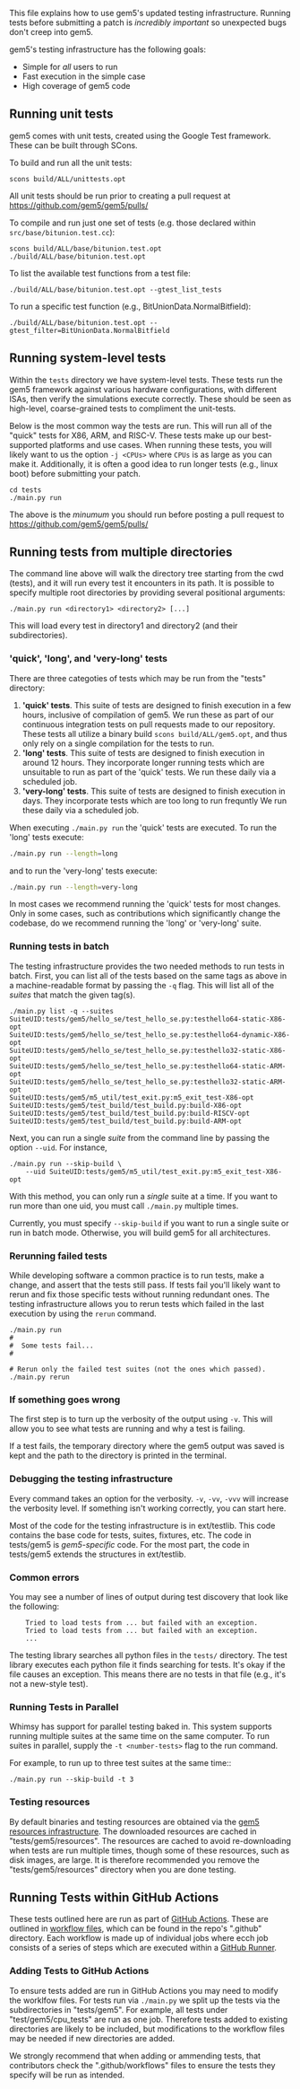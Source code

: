 This file explains how to use gem5's updated testing infrastructure. Running
tests before submitting a patch is *incredibly important* so unexpected bugs
don't creep into gem5.

gem5's testing infrastructure has the following goals:
 * Simple for *all* users to run
 * Fast execution in the simple case
 * High coverage of gem5 code

## Running unit tests

gem5 comes with unit tests, created using the Google Test framework. These can
be built through SCons.

To build and run all the unit tests:

```shell
scons build/ALL/unittests.opt
```

All unit tests should be run prior to creating a pull request at
https://github.com/gem5/gem5/pulls/

To compile and run just one set of tests (e.g. those declared within
`src/base/bitunion.test.cc`):

```shell
scons build/ALL/base/bitunion.test.opt
./build/ALL/base/bitunion.test.opt
```

To list the available test functions from a test file:

```shell
./build/ALL/base/bitunion.test.opt --gtest_list_tests
```

To run a specific test function (e.g., BitUnionData.NormalBitfield):

```shell
./build/ALL/base/bitunion.test.opt --gtest_filter=BitUnionData.NormalBitfield
```

## Running system-level tests

Within the `tests` directory we have system-level tests. These tests run
the gem5 framework against various hardware configurations, with different
ISAs, then verify the simulations execute correctly. These should be seen as
high-level, coarse-grained tests to compliment the unit-tests.

Below is the most common way the tests are run. This will run all of the
"quick" tests for X86, ARM, and RISC-V. These tests make up our best-supported
platforms and use cases. When running these tests, you will likely want to us
the option `-j <CPUs>` where `CPUs` is as large as you can make it.
Additionally, it is often a good idea to run longer tests (e.g., linux boot)
before submitting your patch.

```shell
cd tests
./main.py run
```

The above is the *minumum* you should run before posting a pull request to
https://github.com/gem5/gem5/pulls/

## Running tests from multiple directories

The command line above will walk the directory tree starting from the cwd
(tests), and it will run every test it encounters in its path. It is possible
to specify multiple root directories by providing several positional
arguments:

```shell
./main.py run <directory1> <directory2> [...]
```

This will load every test in directory1 and directory2 (and their
subdirectories).

### 'quick', 'long', and 'very-long' tests

There are three categoties of tests which may be run from the "tests" directory:

1. **'quick' tests**. This suite of tests are designed to finish execution in a few hours, inclusive of compilation of gem5.
We run these as part of our continuous integration tests on pull requests made to our repository.
These tests all utilize a binary build `scons build/ALL/gem5.opt`, and thus only rely on a single compilation for the tests to run.
2. **'long' tests**. This suite of tests are designed to finish execution in around 12 hours.
They incorporate longer running tests which are unsuitable to run as part of the 'quick' tests.
We run these daily via a scheduled job.
3. **'very-long' tests**. This suite of tests are designed to finish execution in days.
They incorporate tests which are too long to run frequntly
We run these daily via a scheduled job.

When executing `./main.py run` the 'quick' tests are executed.
To run the 'long' tests execute:

```sh
./main.py run --length=long
```

and to run the 'very-long' tests execute:

```sh
./main.py run --length=very-long
```

In most cases we recommend running the 'quick' tests for most changes.
Only in some cases, such as contributions which significantly change the codebase, do we recommend running the 'long' or 'very-long' suite.

### Running tests in batch

The testing infrastructure provides the two needed methods to run tests in
batch. First, you can list all of the tests based on the same tags as above in
a machine-readable format by passing the `-q` flag. This will list all of the
*suites* that match the given tag(s).

```shell
./main.py list -q --suites
SuiteUID:tests/gem5/hello_se/test_hello_se.py:testhello64-static-X86-opt
SuiteUID:tests/gem5/hello_se/test_hello_se.py:testhello64-dynamic-X86-opt
SuiteUID:tests/gem5/hello_se/test_hello_se.py:testhello32-static-X86-opt
SuiteUID:tests/gem5/hello_se/test_hello_se.py:testhello64-static-ARM-opt
SuiteUID:tests/gem5/hello_se/test_hello_se.py:testhello32-static-ARM-opt
SuiteUID:tests/gem5/m5_util/test_exit.py:m5_exit_test-X86-opt
SuiteUID:tests/gem5/test_build/test_build.py:build-X86-opt
SuiteUID:tests/gem5/test_build/test_build.py:build-RISCV-opt
SuiteUID:tests/gem5/test_build/test_build.py:build-ARM-opt
```

Next, you can run a single *suite* from the command line by passing the option
`--uid`. For instance,

```shell
./main.py run --skip-build \
    --uid SuiteUID:tests/gem5/m5_util/test_exit.py:m5_exit_test-X86-opt
```

With this method, you can only run a *single* suite at a time. If you want to
run more than one uid, you must call `./main.py` multiple times.

Currently, you must specify `--skip-build` if you want to run a single suite or
run in batch mode. Otherwise, you will build gem5 for all architectures.

### Rerunning failed tests

While developing software a common practice is to run tests, make a change, and
assert that the tests still pass. If tests fail you'll likely want to
rerun and fix those specific tests without running redundant ones. The testing
infrastructure allows you to rerun tests which failed in the last execution by
using the `rerun` command.

```shell
./main.py run
#
#  Some tests fail...
#

# Rerun only the failed test suites (not the ones which passed).
./main.py rerun
```

### If something goes wrong

The first step is to turn up the verbosity of the output using `-v`. This will
allow you to see what tests are running and why a test is failing.

If a test fails, the temporary directory where the gem5 output was saved is kept
and the path to the directory is printed in the terminal.

### Debugging the testing infrastructure

Every command takes an option for the verbosity. `-v`, `-vv`, `-vvv` will
increase the verbosity level. If something isn't working correctly, you can
start here.

Most of the code for the testing infrastructure is in ext/testlib. This code
contains the base code for tests, suites, fixtures, etc. The code in tests/gem5
is *gem5-specific* code. For the most part, the code in tests/gem5 extends the
structures in ext/testlib.

### Common errors

You may see a number of lines of output during test discovery that look like
the following:

```shell
    Tried to load tests from ... but failed with an exception.
    Tried to load tests from ... but failed with an exception.
    ...
```

The testing library searches all python files in the `tests/` directory. The
test library executes each python file it finds searching for tests. It's okay
if the file causes an exception. This means there are no tests in that file
(e.g., it's not a new-style test).

### Running Tests in Parallel

Whimsy has support for parallel testing baked in. This system supports
running multiple suites at the same time on the same computer. To run
suites in parallel, supply the `-t <number-tests>` flag to the run command.

For example, to run up to three test suites at the same time::

    ./main.py run --skip-build -t 3

### Testing resources

By default binaries and testing resources are obtained via the [gem5 resources infrastructure](https://www.gem5.org/documentation/general_docs/gem5_resources/).
The downloaded resources are cached in "tests/gem5/resources".
The resources are cached to avoid re-downloading when tests are run multiple times, though some of these resources, such as disk images, are large.
It is therefore recommended you remove the "tests/gem5/resources" directory when you are done testing.

## Running Tests within GitHub Actions

These tests outlined here are run as part of [GitHub Actions](https://github.com/features/actions).
These are outlined in [workflow files](https://docs.github.com/en/actions/using-workflows/about-workflows), which can be found in the repo's ".github" directory.
Each workflow is made up of individual jobs where ecch job consists of a series of steps which are executed within a [GitHub Runner](https://docs.github.com/en/actions/using-github-hosted-runners/about-github-hosted-runners).

### Adding Tests to GitHub Actions

To ensure tests added are run in GitHub Actions you may need to modify the worklfow files.
For tests run via `./main.py` we split up the tests via the subdirectories in "tests/gem5".
For example, all tests under "test/gem5/cpu_tests" are run as one job.
Therefore tests added to existing directories are likely to be included, but modifications to the workflow files may be needed if new directories are added.

We strongly recommend that when adding or ammending tests, that contributors check the ".github/workflows" files to ensure the tests they specify will be run as intended.
